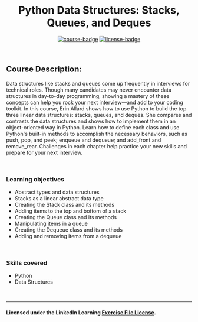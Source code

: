 <div align="center">

# Python Data Structures: Stacks, Queues, and Deques

[![course-badge]][course-link]
[![license-badge]][LICENSE]

</div>

<!-- badge info -->
[course-badge]:https://img.shields.io/badge/learning-Python-white?logo=Linkedin&labelColor=blue&style=for-the-badge
[course-link]:https://www.linkedin.com/learning/python-data-structures-stacks-queues-and-deques "Python Data Structures: Stacks, Queues, & Deques"
[license-badge]:https://img.shields.io/badge/learning-license-success?logo=Linkedin&labelColor=black&style=for-the-badge

<br>

## Course Description:
Data structures like stacks and queues come up frequently in interviews for technical roles. Though many candidates may never encounter data structures in day-to-day programming, showing a mastery of these concepts can help you rock your next interview—and add to your coding toolkit. In this course, Erin Allard shows how to use Python to build the top three linear data structures: stacks, queues, and deques. She compares and contrasts the data structures and shows how to implement them in an object-oriented way in Python. Learn how to define each class and use Python's built-in methods to accomplish the necessary behaviors, such as push, pop, and peek; enqueue and dequeue; and add_front and remove_rear. Challenges in each chapter help practice your new skills and prepare for your next interview.

<br>

### Learning objectives
- Abstract types and data structures
- Stacks as a linear abstract data type
- Creating the Stack class and its methods
- Adding items to the top and bottom of a stack
- Creating the Queue class and its methods
- Manipulating items in a queue
- Creating the Dequeue class and its methods
- Adding and removing items from a dequeue

<br>

### Skills covered
- Python
- Data Structures

<br>

---
#### Licensed under the LinkedIn Learning [Exercise File License][LICENSE].

[LICENSE]:../../LICENSE "LinkedIn Learning License"